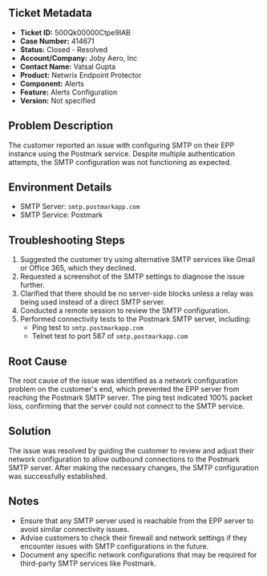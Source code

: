 ## Ticket Metadata
- **Ticket ID:** 500Qk00000Ctpe9IAB
- **Case Number:** 414671
- **Status:** Closed - Resolved
- **Account/Company:** Joby Aero, Inc
- **Contact Name:** Vatsal Gupta
- **Product:** Netwrix Endpoint Protector
- **Component:** Alerts
- **Feature:** Alerts Configuration
- **Version:** Not specified

## Problem Description
The customer reported an issue with configuring SMTP on their EPP instance using the Postmark service. Despite multiple authentication attempts, the SMTP configuration was not functioning as expected.

## Environment Details
- SMTP Server: `smtp.postmarkapp.com`
- SMTP Service: Postmark

## Troubleshooting Steps
1. Suggested the customer try using alternative SMTP services like Gmail or Office 365, which they declined.
2. Requested a screenshot of the SMTP settings to diagnose the issue further.
3. Clarified that there should be no server-side blocks unless a relay was being used instead of a direct SMTP server.
4. Conducted a remote session to review the SMTP configuration.
5. Performed connectivity tests to the Postmark SMTP server, including:
   - Ping test to `smtp.postmarkapp.com`
   - Telnet test to port 587 of `smtp.postmarkapp.com`

## Root Cause
The root cause of the issue was identified as a network configuration problem on the customer's end, which prevented the EPP server from reaching the Postmark SMTP server. The ping test indicated 100% packet loss, confirming that the server could not connect to the SMTP service.

## Solution
The issue was resolved by guiding the customer to review and adjust their network configuration to allow outbound connections to the Postmark SMTP server. After making the necessary changes, the SMTP configuration was successfully established.

## Notes
- Ensure that any SMTP server used is reachable from the EPP server to avoid similar connectivity issues.
- Advise customers to check their firewall and network settings if they encounter issues with SMTP configurations in the future.
- Document any specific network configurations that may be required for third-party SMTP services like Postmark.